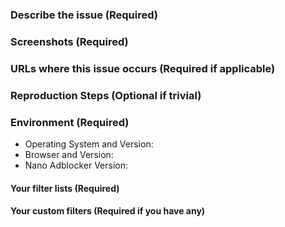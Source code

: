 <!--
More information you provide faster will your issue be resolved!

For missed ad, popup, and hard (allow ads or leave type) anti-adblock, please open issue in uAssets instead:
https://github.com/uBlockOrigin/uAssets
uBlock Origin version that Nano Adblocker uses can be found in About section of Nano Dashboard.

For soft anti-adblock, ads timer, and site breakage, please open issue in NanoFilters instead:
https://github.com/NanoAdblocker/NanoFilters/issues
-->
### Describe the issue (Required)


### Screenshots (Required)


### URLs where this issue occurs (Required if applicable)


### Reproduction Steps (Optional if trivial)
<!--
I cannot read your mind, write down what is in your head!
-->


### Environment (Required)

- Operating System and Version: 
- Browser and Version: 
- Nano Adblocker Version: 

#### Your filter lists (Required)
<!--
List filters you have enabled or disabled from the default settings.
-->


#### Your custom filters (Required if you have any)

